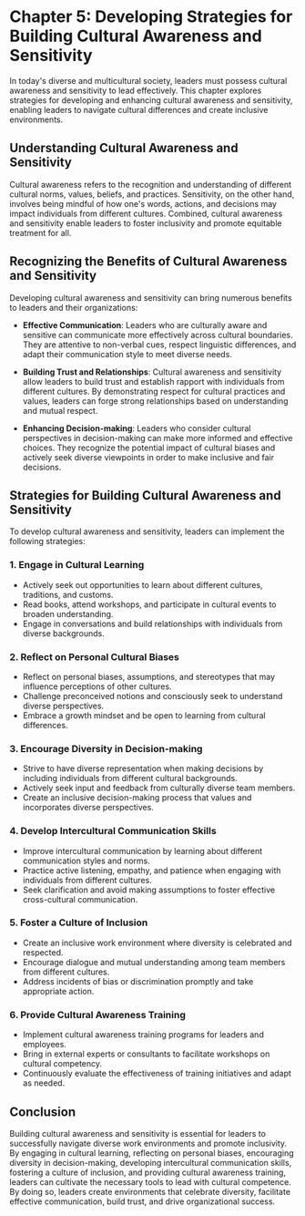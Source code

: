 Chapter 5: Developing Strategies for Building Cultural Awareness and Sensitivity
================================================================================

In today's diverse and multicultural society, leaders must possess cultural awareness and sensitivity to lead effectively. This chapter explores strategies for developing and enhancing cultural awareness and sensitivity, enabling leaders to navigate cultural differences and create inclusive environments.

Understanding Cultural Awareness and Sensitivity
------------------------------------------------

Cultural awareness refers to the recognition and understanding of different cultural norms, values, beliefs, and practices. Sensitivity, on the other hand, involves being mindful of how one's words, actions, and decisions may impact individuals from different cultures. Combined, cultural awareness and sensitivity enable leaders to foster inclusivity and promote equitable treatment for all.

Recognizing the Benefits of Cultural Awareness and Sensitivity
--------------------------------------------------------------

Developing cultural awareness and sensitivity can bring numerous benefits to leaders and their organizations:

* **Effective Communication**: Leaders who are culturally aware and sensitive can communicate more effectively across cultural boundaries. They are attentive to non-verbal cues, respect linguistic differences, and adapt their communication style to meet diverse needs.

* **Building Trust and Relationships**: Cultural awareness and sensitivity allow leaders to build trust and establish rapport with individuals from different cultures. By demonstrating respect for cultural practices and values, leaders can forge strong relationships based on understanding and mutual respect.

* **Enhancing Decision-making**: Leaders who consider cultural perspectives in decision-making can make more informed and effective choices. They recognize the potential impact of cultural biases and actively seek diverse viewpoints in order to make inclusive and fair decisions.

Strategies for Building Cultural Awareness and Sensitivity
----------------------------------------------------------

To develop cultural awareness and sensitivity, leaders can implement the following strategies:

### 1. Engage in Cultural Learning

* Actively seek out opportunities to learn about different cultures, traditions, and customs.
* Read books, attend workshops, and participate in cultural events to broaden understanding.
* Engage in conversations and build relationships with individuals from diverse backgrounds.

### 2. Reflect on Personal Cultural Biases

* Reflect on personal biases, assumptions, and stereotypes that may influence perceptions of other cultures.
* Challenge preconceived notions and consciously seek to understand diverse perspectives.
* Embrace a growth mindset and be open to learning from cultural differences.

### 3. Encourage Diversity in Decision-making

* Strive to have diverse representation when making decisions by including individuals from different cultural backgrounds.
* Actively seek input and feedback from culturally diverse team members.
* Create an inclusive decision-making process that values and incorporates diverse perspectives.

### 4. Develop Intercultural Communication Skills

* Improve intercultural communication by learning about different communication styles and norms.
* Practice active listening, empathy, and patience when engaging with individuals from different cultures.
* Seek clarification and avoid making assumptions to foster effective cross-cultural communication.

### 5. Foster a Culture of Inclusion

* Create an inclusive work environment where diversity is celebrated and respected.
* Encourage dialogue and mutual understanding among team members from different cultures.
* Address incidents of bias or discrimination promptly and take appropriate action.

### 6. Provide Cultural Awareness Training

* Implement cultural awareness training programs for leaders and employees.
* Bring in external experts or consultants to facilitate workshops on cultural competency.
* Continuously evaluate the effectiveness of training initiatives and adapt as needed.

Conclusion
----------

Building cultural awareness and sensitivity is essential for leaders to successfully navigate diverse work environments and promote inclusivity. By engaging in cultural learning, reflecting on personal biases, encouraging diversity in decision-making, developing intercultural communication skills, fostering a culture of inclusion, and providing cultural awareness training, leaders can cultivate the necessary tools to lead with cultural competence. By doing so, leaders create environments that celebrate diversity, facilitate effective communication, build trust, and drive organizational success.
